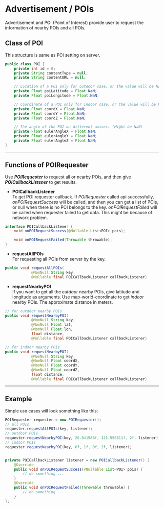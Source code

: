 # Advertisement / POIs

Advertisement and POI (Point of Interest) provide user to request the information of nearby POIs and all POIs.

## Class of POI

This structure is same as POI setting on server.
 
```java
public class POI {
    private int id = 0;
    private String contentType = null;
    private String contentURL = null;

    // Location of a POI only for outdoor case, or the value will be NaN.
    private Float poiLatitude = Float.NaN;
    private Float poiLongitude = Float.NaN;

    // Coordinate of a POI only for indoor case, or the value will be NaN.
    private Float coordX = Float.NaN;
    private Float coordY = Float.NaN;
    private Float coordZ = Float.NaN;

    // The angle of the POI on different axises. (Might be NaN)
    private Float eulerAngleX = Float.NaN;
    private Float eulerAngleY = Float.NaN;
    private Float eulerAngleZ = Float.NaN;
}
```
---

## Functions of POIRequester

Use ***POIRequester*** to request all or nearby POIs, and then give ***POICallbackListener*** to get results.  


- **POICallbackListener**  
To get POI requester callback. If *POIRequester* called api successfully, *onPOIRequestSuccess* will be called, and then you can get a list of POIs, or null when there is no POI belongs to the key. *onPOIRequestFailed* will be called when requester failed to get data. This might be because of network problem.

```java
interface POICallbackListener {
    void onPOIRequestSuccess(@Nullable List<POI> pois);

    void onPOIRequestFailed(Throwable throwable);
}
```

- **requestAllPOIs**  
For requesting all POIs from server by the key.

```java
public void requestAllPOIs(
            @NonNull String key,
            @Nullable final POICallbackListener callbackListener)
```

- **requestNearbyPOI**  
If you want to get all the *outdoor* nearby POIs, give latitude and longitude as arguments. Use map-world-coordinate to get *indoor* nearby POIs. The approximate distance in meters.

```java
// for outdoor nearby POIs
public void requestNearbyPOI(
            @NonNull String key,
            @NonNull Float lat,
            @NonNull Float lon,
            float distance,
            @Nullable final POICallbackListener callbackListener)
```  

```java
// for indoor nearby POIs
public void requestNearbyPOI(
            @NonNull String key,
            @NonNull Float coordX,
            @NonNull Float coordY,
            @NonNull Float coordZ,
            float distance,
            @Nullable final POICallbackListener callbackListener)
```

---

## Example

Simple use cases will look something like this:

```java
POIRequester requester = new POIRequester();
// all POIs
requester.requestAllPOIs(key, listener);
// outdoor POIs
requester.requestNearbyPOI(key, 26.041586f, 121.556511f, 2f, listener);
// indoor POIs
requester.requestNearbyPOI(key, 0f, 1f, 0f, 2f, listener);


private POICallbackListener listener = new POICallbackListener() {
    @Override
    public void onPOIRequestSuccess(@Nullable List<POI> pois) {
        // do something ...
    }
    @Override
    public void onPOIRequestFailed(Throwable throwable) {
        // do something ...
    }
};
```